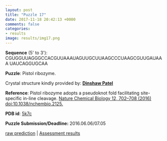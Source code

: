 ```yaml
---
layout: post
title: "Puzzle 17"
date: 2017-11-18 20:42:13 +0000
comments: false
categories: 
- results
image: results/img17.png
---
```

**Sequence** (5' to 3'): 
CGUGGUUAGGGCCACGUUAAAUAGUUGCUUAAGCCCUAAGCGUUGAUAAA
UAUCAGGUGCAA 

**Puzzle**:
Pistol ribozyme. 

Crystal structure kindly provided by: [**Dinshaw Patel**](https://www.mskcc.org/research-areas/labs/dinshaw-patel)

**Reference**:
Pistol ribozyme adopts a pseudoknot fold facilitating site-specific in-line cleavage. [Nature Chemical Biology 12, 702–708 (2016) doi:10.1038/nchembio.2125.](http://www.nature.com/nchembio/journal/v12/n9/full/nchembio.2125.html)

**PDB id**: [5k7c](http://www.rcsb.org/pdb/explore/explore.do?structureId=5k7c)

**Puzzle Submission/Deadline:** 2016.06.06/07.05

[raw prediction](https://github.com/rnapuzzles/rnapuzzles.github.io/tree/master/data/PZ17/pdb)    &#124;   [Assessment results](/table/2000/01/01/PZ17-3d.html)

